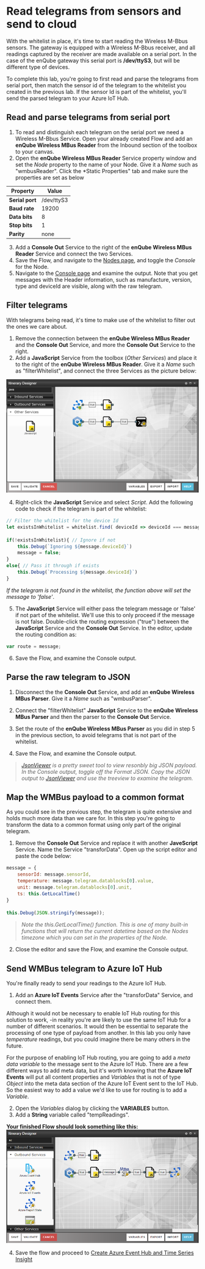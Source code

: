 
# Read telegrams from sensors and send to cloud

With the whitelist in place, it's time to start reading the Wireless M-Bbus sensors. The gateway is equipped with a Wireless M-Bbus receiver, and all readings captured by the receiver are made available on a serial port. In the case of the enQube gateway this serial port is **/dev/ttyS3**, but will be different type of devices.

To complete this lab, you're going to first read and parse the telegrams from serial port, then match the sensor id of the telegram to the whitelist you created in the previous lab. If the sensor Id is part of the whitelist, you'll send the parsed telegram to your Azure IoT Hub. 

## Read and parse telegrams from serial port

1. To read and distinguish each telegram on the serial port we need a Wireless M-Bbus Service. Open your already created Flow and add an **enQube Wireless MBus Reader** from the Inbound section of the toolbox to your canvas. 
2. Open the **enQube Wireless MBus Reader** Service property window and set the *Node* property to the name of your Node. Give it a *Name* such as "wmbusReader". Click the *Static Properties" tab and make sure the properties are set as below

| Property | Value |
|-------|--------|
| **Serial port** | /dev/ttyS3 |
| **Baud rate** | 19200 |
| **Data bits** | 8 |
| **Stop bits** | 1 |
| **Parity** | none |

3. Add a **Console Out** Service to the right of the **enQube Wireless MBus Reader** Service and connect the two Services. 
4. Save the Flow, and navigate to the [Nodes page](https://microservicebus.com/Nodes), and toggle the *Console* for the Node.
5. Navigate to the [Console page](https://microservicebus.com/console) and examine the output. Note that you get messages with the Header information, such as manufacture, version, type and deviceId are visible, along with the raw telegram.

## Filter telegrams
With telegrams being read, it's time to make use of the whitelist to filter out the ones we care about.

1. Remove the connection between the **enQube Wireless MBus Reader** and the **Console Out** Service, and more the **Console Out** Service to the right.
3. Add a **JavaScript** Service from the toolbox (*Other Services*) and place it to the right of the **enQube Wireless MBus Reader**. Give it a *Name* such as "filterWhitelist",  and connect the three Services as the picture below:

<img src="./img/read-telegrams-1.png"/>


4. Right-click the **JavaScript** Service and select *Script*. Add the following code to check if the telegram is part of the whitelist:

```javascript
// Filter the whitelist for the device Id
let existsInWhitelist = whitelist.find( deviceId => deviceId === message.deviceId );

if(!existsInWhitelist){ // Ignore if not
    this.Debug(`Ignoring ${message.deviceId}`)
    message = false;
}
else{ // Pass it through if exists
    this.Debug(`Processing ${message.deviceId}`)
}
```
*If the telegram is not found in the whitelist, the function above will set the message to 'false'*. 

5. The **JavaScript** Service will either pass the telegram message or 'false' if not part of the whitelist. We'll use this to only proceed if the message is not false. Double-click the routing expression ("true") between the **JavaScript** Service and the **Console Out** Service. In the editor, update the routing condition as:

```javascript
var route = message;
```

6. Save the Flow, and examine the Console output.

## Parse the raw telegram to JSON

1. Disconnect the  the **Console Out** Service, and add an **enQube Wireless MBus Parser**. Give it a *Name* such as "wmbusParser".

2. Connect the "filterWhitelist" **JavaScript** Service to the **enQube Wireless MBus Parser** and then the parser to the **Console Out** Service.

3. Set the route of the **enQube Wireless MBus Parser** as you did in step 5 in the previous section, to avoid telegrams that is not part of the whitelist.  

4. Save the Flow, and examine the Console output.

> *[JsonViewer](http://jsonviewer.stack.hu/) is a pretty sweet tool to view resonbly big JSON payload. In the Console output, toggle off the *Format JSON*. Copy the JSON output to [JsonViewer](http://jsonviewer.stack.hu/) and use the treeview to examine the telegram.*

## Map the WMBus payload to a common format 

As you could see in the previous step, the telegram is quite extensive and holds much more data than we care for. In this step you're going to transform the data to a common format using only part of the original telegram.

1. Remove the **Console Out** Service and replace it with another **JaveScript** Service. Name the Service "transforData". Open up the script editor and paste the code below:

```javascript
message = {
    sensorId: message.sensorId,
    temperature: message.telegram.datablocks[0].value,
    unit: message.telegram.datablocks[0].unit,
    ts: this.GetLocalTime()
}

this.Debug(JSON.stringify(message));
```
> *Note the *this.GetLocalTime()* function. This is one of many built-in functions that will return the current datetime based on the Nodes timezone which you can set in the properties of the Node.*

2. Close the editor and save the Flow, and examine the Console output.

## Send WMBus telegram to Azure IoT Hub

You're finally ready to send your readings to the Azure IoT Hub. 
1. Add an **Azure IoT Events** Service after the "transforData" Service, and connect them.

Although it would not be necessary to enable IoT Hub routing for this solution to work, -in reality you're are likely to use the same IoT Hub for a number of different scenarios. It would then be essential to separate the processing of one type of payload from another. In this lab you only have *temperature* readings, but you could imagine there be many others in the future.

For the purpose of enabling IoT Hub routing, you are going to add a *meta data variable* to the message sent to the Azure IoT Hub. There are a few different ways to add meta data, but it's worth knowing that the **Azure IoT Events** will put all content properties and *Variables* that is not of type *Object* into the meta data section of the Azure IoT Event sent to the IoT Hub. So the easiest way to add a value we'd like to use for routing is to add a *Variable*.

2. Open the *Variables* dialog by clicking the **VARIABLES** button.
3. Add a **String** variable called "tempReadings".


**Your finished Flow should look something like this:**
<img src="./img/read-telegrams-2.png"/>

4. Save the flow and proceed to [Create Azure Event Hub and Time Series Insight](./Day_2_Integrate_with_tsi.md)
